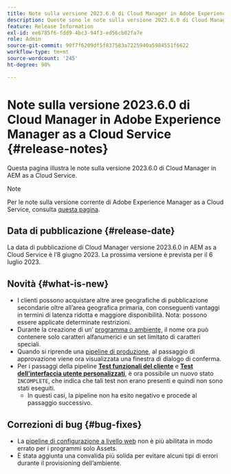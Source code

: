```yaml
---
title: Note sulla versione 2023.6.0 di Cloud Manager in Adobe Experience Manager as a Cloud Service
description: Queste sono le note sulla versione 2023.6.0 di Cloud Manager in AEM as a Cloud Service.
feature: Release Information
exl-id: ee6785f6-fdd9-4bc3-94f3-ed56cb02fa7e
role: Admin
source-git-commit: 90f7f6209df5f837583a7225940a5984551f6622
workflow-type: tm+mt
source-wordcount: '245'
ht-degree: 90%

---
```


# Note sulla versione 2023.6.0 di Cloud Manager in Adobe Experience Manager as a Cloud Service {#release-notes}

Questa pagina illustra le note sulla versione 2023.6.0 di Cloud Manager in AEM as a Cloud Service.

>[!NOTE]
>
>Per le note sulla versione corrente di Adobe Experience Manager as a Cloud Service, consulta [questa pagina](/help/release-notes/release-notes-cloud/release-notes-current.md).

## Data di pubblicazione {#release-date}

La data di pubblicazione di Cloud Manager versione 2023.6.0 in AEM as a Cloud Service è l’8 giugno 2023. La prossima versione è prevista per il 6 luglio 2023.

## Novità {#what-is-new}

* I clienti possono acquistare altre aree geografiche di pubblicazione secondarie oltre all’area geografica primaria, con conseguenti vantaggi in termini di latenza ridotta e maggiore disponibilità. Nota: possono essere applicate determinate restrizioni.
* Durante la creazione di un’ [programma o ambiente,](/help/implementing/cloud-manager/getting-access-to-aem-in-cloud/program-types.md) il nome ora può contenere solo caratteri alfanumerici e un set limitato di caratteri speciali.
* Quando si riprende una [pipeline di produzione](/help/implementing/cloud-manager/configuring-pipelines/configuring-production-pipelines.md), al passaggio di approvazione viene ora visualizzata una finestra di dialogo di conferma.
* Per i passaggi della pipeline **[Test funzionali del cliente](/help/implementing/cloud-manager/functional-testing.md#custom-functional-testing)** e **[Test dell’interfaccia utente personalizzati](/help/implementing/cloud-manager/ui-testing.md)**, è ora possibile un nuovo stato `INCOMPLETE`, che indica che tali test non erano presenti e quindi non sono stati eseguiti.
   * In questi casi, la pipeline non ha esito negativo e procede al passaggio successivo.

## Correzioni di bug {#bug-fixes}

* La [pipeline di configurazione a livello web](/help/implementing/cloud-manager/configuring-pipelines/introduction-ci-cd-pipelines.md#web-tier-config-pipelines) non è più abilitata in modo errato per i programmi solo Assets.
* È stata aggiunta una convalida più solida per evitare alcuni tipi di errori durante il provisioning dell’ambiente.
